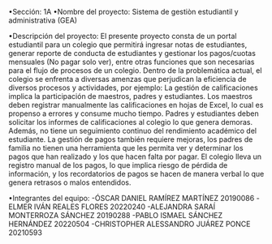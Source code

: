 •Sección: 1A
•Nombre del proyecto: Sistema de gestiòn estudiantil y administrativa (GEA)

•Descripción del proyecto:
El presente proyecto consta de un portal estudiantil para un colegio que permitirá ingresar notas de estudiantes, generar reporte de conducta de estudiantes y gestionar los pagos/cuotas mensuales (No pagar solo ver), entre otras funciones que son necesarias para el flujo de procesos de un colegio. Dentro de la problemática actual, el colegio se enfrenta a diversas amenzas que perjudican la eficiencia de diversos procesos y actividades, por ejemplo: La gestión de calificaciones implica la participación de maestros, padres y estudiantes. Los maestros deben registrar manualmente las calificaciones en hojas de Excel, lo cual es propenso a errores y consume mucho tiempo. Padres y estudiantes deben solicitar los informes de calificaciones al colegio lo que genera demoras. Además, no tiene un seguimiento continuo del rendimiento académico del estudiante. La gestión de pagos también requiere mejoras, los padres de familia no tienen una herramienta que les permita ver y determinar los pagos que han realizado y los que hacen falta por pagar. El colegio lleva un registro manual de los pagos, lo que implica riesgo de pérdida de información, y los recordatorios de pagos se hacen de manera verbal lo que genera retrasos o malos entendidos.


•Integrantes del equipo: 
-ÓSCAR DANIEL RAMÍREZ MARTÍNEZ 20190086
-ELMER IVÁN REALES FLORES 20220240
-ALEJANDRA SARAÍ MONTERROZA SÁNCHEZ 20190288
-PABLO ISMAEL SÁNCHEZ HERNÁNDEZ 20220504
-CHRISTOPHER ALESSANDRO JUÁREZ PONCE 20210593
